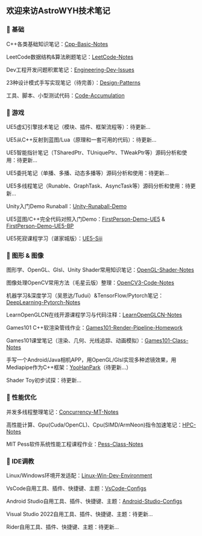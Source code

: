 ## 欢迎来访AstroWYH技术笔记

### 🌱 基础

C++各类基础知识笔记：[Cpp-Basic-Notes](https://github.com/AstroWYH/Cpp-Basic-Notes)

LeetCode数据结构&算法刷题笔记：[LeetCode-Notes](https://github.com/AstroWYH/LeetCode-Notes)

Dev工程开发问题积累笔记：[Engineering-Dev-Issues](https://github.com/AstroWYH/Engineering-Dev-Issues)

23种设计模式手写实现笔记（待完善）：[Design-Patterns](https://github.com/AstroWYH/Design-Patterns)

工具、脚本、小型测试代码：[Code-Accumulation](https://github.com/AstroWYH/Code-Accumulation)

### 🌱 游戏

UE5虚幻引擎技术笔记（模块、插件、框架流程等）：待更新...

UE5从C++反射到蓝图/Lua（原理和一套可用的代码）：待更新...

UE5智能指针笔记（TSharedPtr、TUniquePtr、TWeakPtr等）源码分析和使用：待更新...

UE5委托笔记（单播、多播、动态多播等）源码分析和使用：待更新...

UE5多线程笔记（Runable、GraphTask、AsyncTask等）源码分析和使用：待更新...

Unity入门Demo Runaball：[Unity-Runaball-Demo](https://github.com/AstroWYH/Unity-Runaball-Demo)

UE5蓝图/C++完全代码对照入门Demo：[FirstPerson-Demo-UE5](https://github.com/AstroWYH/FirstPerson-Demo-UE5) & [FirstPerson-Demo-UE5-BP ](https://github.com/AstroWYH/FirstPerson-Demo-UE5-BP)

UE5死寂课程学习（谌家城版）：[UE5-Siji](https://github.com/AstroWYH/UE5-Siji)

### 🌱 图形 & 图像

图形学、OpenGL、Glsl、Unity Shader常用知识笔记：[OpenGL-Shader-Notes](https://github.com/AstroWYH/OpenGL-Shader-Notes)

图像处理OpenCV常用方法（毛星云版）整理：[OpenCV3-Code-Notes](https://github.com/AstroWYH/OpenCV3-Code-Notes)

机器学习&深度学习（吴恩达/Tudui）&TensorFlow/Pytorch笔记：[DeepLearning-Pytorch-Notes](https://github.com/AstroWYH/DeepLearning-Pytorch-Notes)

LearnOpenGLCN在线开源课程学习与代码注释：[LearnOpenGLCN-Notes](https://github.com/AstroWYH/LearnOpenGLCN-Notes)

Games101 C++软渲染管线作业：[Games101-Render-Pipeline-Homework](https://github.com/AstroWYH/Games101-Render-Pipeline-Homework)

Games101课堂笔记（渲染、几何、光线追踪、动画模拟）：[Games101-Class-Notes](https://github.com/AstroWYH/Games101-Class-Notes)

手写一个Android/Java相机APP，用OpenGL/Glsl实现多种滤镜效果，用Mediapipe作为C++框架：[YooHanPark](https://github.com/AstroWYH/YooHanPark)（待更新...）

Shader Toy初步试探：待更新...

### 🌱 性能优化

并发多线程整理笔记：[Concurrency-MT-Notes](https://github.com/AstroWYH/Concurrency-MT-Notes)

高性能计算、Gpu(Cuda/OpenCL)、Cpu(SIMD/ArmNeon)指令加速笔记：[HPC-Notes](https://github.com/AstroWYH/HPC-Notes)

MIT Pess软件系统性能工程课程作业：[Pess-Class-Notes](https://github.com/AstroWYH/Pess-Class-Notes)

### 🌱 IDE调教

Linux/Windows环境开发适配：[Linux-Win-Dev-Environment](https://github.com/AstroWYH/Linux-Win-Dev-Environment)

VsCode自用工具、插件、快捷键、主题：[VsCode-Configs](https://github.com/AstroWYH/VsCode-Configs)

Android Studio自用工具、插件、快捷键、主题：[Android-Studio-Configs](https://github.com/AstroWYH/Android-Studio-Configs)

Visual Studio 2022自用工具、插件、快捷键、主题：待更新...

Rider自用工具、插件、快捷键、主题：待更新...

<!--
**AstroWYH/AstroWYH** is a ✨ _special_ ✨ repository because its `README.md` (this file) appears on your GitHub profile.

Here are some ideas to get you started:

- 🔭 I’m currently working on ...
- 🌱 I’m currently learning ...
- 👯 I’m looking to collaborate on ...
- 🤔 I’m looking for help with ...
- 💬 Ask me about ...
- 📫 How to reach me: ...
- 😄 Pronouns: ...
- ⚡ Fun fact: ...👋
-->

